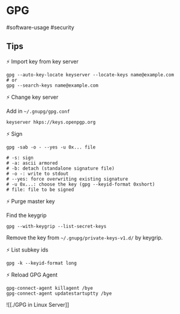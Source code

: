 # GPG

#software-usage #security

## Tips

⚡ Import key from key server

```
gpg --auto-key-locate keyserver --locate-keys name@example.com
# or
gpg --search-keys name@example.com
```

⚡ Change key server

Add in `~/.gnupg/gpg.conf`

```
keyserver hkps://keys.openpgp.org
```

⚡ Sign

```
gpg -sab -o - --yes -u 0x... file

# -s: sign
# -a: ascii armored
# -b: detach (standalone signature file)
# -o -: write to stdout
# --yes: force overwriting existing signature
# -u 0x...: choose the key (gpg --keyid-format 0xshort)
# file: file to be signed
```

⚡ Purge master key

Find the keygrip

```
gpg --with-keygrip --list-secret-keys
```

Remove the key from `~/.gnupg/private-keys-v1.d/` by keygrip.

⚡ List subkey ids

```
gpg -k --keyid-format long
```

⚡ Reload GPG Agent

```
gpg-connect-agent killagent /bye
gpg-connect-agent updatestartuptty /bye
```

![[./GPG in Linux Server]]
